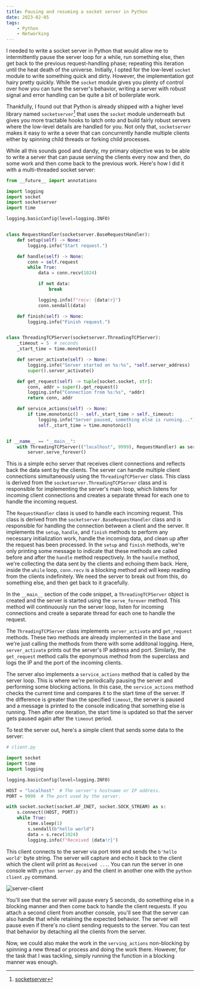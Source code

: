 ```yaml
---
title: Pausing and resuming a socket server in Python
date: 2023-02-05
tags:
    - Python
    - Networking
---
```


I needed to write a socket server in Python that would allow me to intermittently pause the
server loop for a while, run something else, then get back to the previous request-handling
phase; repeating this iteration until the heat death of the universe. Initially, I opted for
the low-level `socket` module to write something quick and dirty. However, the
implementation got hairy pretty quickly. While the `socket` module gives you plenty of
control over how you can tune the server's behavior, writing a server with robust signal and
error handling can be quite a bit of boilerplate work.

Thankfully, I found out that Python is already shipped with a higher level library named
`socketserver`[^1] that uses the `socket` module underneath but gives you more tractable
hooks to latch onto and build fairly robust servers where the low-level details are handled
for you. Not only that, `socketserver` makes it easy to write a sever that can concurrently
handle multiple clients either by spinning child threads or forking child processes.

While all this sounds good and dandy, my primary objective was to be able to write a server
that can pause serving the clients every now and then, do some work and then come back to
the previous work. Here's how I did it with a multi-threaded socket server:

```python
from __future__ import annotations

import logging
import socket
import socketserver
import time

logging.basicConfig(level=logging.INFO)


class RequestHandler(socketserver.BaseRequestHandler):
    def setup(self) -> None:
        logging.info("Start request.")

    def handle(self) -> None:
        conn = self.request
        while True:
            data = conn.recv(1024)

            if not data:
                break

            logging.info(f"recv: {data!r}")
            conn.sendall(data)

    def finish(self) -> None:
        logging.info("Finish request.")


class ThreadingTCPServer(socketserver.ThreadingTCPServer):
    _timeout = 5  # seconds
    _start_time = time.monotonic()

    def server_activate(self) -> None:
        logging.info("Server started on %s:%s", *self.server_address)
        super().server_activate()

    def get_request(self) -> tuple[socket.socket, str]:
        conn, addr = super().get_request()
        logging.info("Connection from %s:%s", *addr)
        return conn, addr

    def service_actions(self) -> None:
        if time.monotonic() - self._start_time > self._timeout:
            logging.info("Server paused, something else is running...")
            self._start_time = time.monotonic()


if __name__ == "__main__":
    with ThreadingTCPServer(("localhost", 9999), RequestHandler) as server:
        server.serve_forever()
```

This is a simple echo server that receives client connections and reflects back the data
sent by the clients. The server can handle multiple client connections simultaneously using
the `ThreadingTCPServer` class. This class is derived from the
`socketserver.ThreadingTCPServer` class and is responsible for implementing the server's
main loop, which listens for incoming client connections and creates a separate thread for
each one to handle the incoming request.

The `RequestHandler` class is used to handle each incoming request. This class is derived
from the `socketserver.BaseRequestHandler` class and is responsible for handling the
connection between a client and the server. It implements the `setup`, `handle`, and
`finish` methods to perform any necessary initialization work, handle the incoming data, and
clean up after the request has been processed. In the `setup` and `finish` methods, we're
only printing some message to indicate that these methods are called before and after the
`handle` method respectively. In the `handle` method, we're collecting the data sent by the
clients and echoing them back. Here, inside the `while` loop, `conn.recv` is a blocking
method and will keep reading from the clients indefinitely. We need the server to break out
from this, do something else, and then get back to it gracefully.

In the `__main__` section of the code snippet, a `ThreadingTCPServer` object is created and
the server is started using the `serve_forever` method. This method will continuously run
the server loop, listen for incoming connections and create a separate thread for each one
to handle the request.

The `ThreadingTCPServer` class implements `server_activate` and `get_request` methods. These
two methods are already implemented in the base and we're just calling the methods from
there with some additonal logging. Here, `server_activate` prints out the server's IP
address and port. Similarly, the `get_request` method calls the eponymous method from the
superclass and logs the IP and the port of the incoming clients.

The server also implements a `service_actions` method that is called by the server loop.
This is where we're periodically pausing the server and performing some blocking actions. In
this case, the `service_actions` method checks the current time and compares it to the start
time of the server. If the difference is greater than the specified `timeout`, the server is
paused and a message is printed to the console indicating that something else is running.
Then after one iteration, the start time is updated so that the server gets paused again
after the `timeout` period.

To test the server out, here's a simple client that sends some data to the server:

```python
# client.py

import socket
import time
import logging

logging.basicConfig(level=logging.INFO)

HOST = "localhost"  # The server's hostname or IP address.
PORT = 9999  # The port used by the server.

with socket.socket(socket.AF_INET, socket.SOCK_STREAM) as s:
    s.connect((HOST, PORT))
    while True:
        time.sleep(1)
        s.sendall(b"hello world")
        data = s.recv(1024)
        logging.info(f"Received {data!r}")
```

This client connects to the server via port `9999` and sends the `b'hello world'` byte
string. The server will capture and echo it back to the client which the client will print
as `Received ...`. You can run the server in one console with `python server.py` and the
client in another one with the `python client.py` command.

![server-client][image_1]

You'll see that the server will pause every 5 seconds, do something else in a blocking
manner and then come back to handle the client requests. If you attach a second client from
another console, you'll see that the server can also handle that while retaining the
expected behavior. The server will pause even if there's no client sending requests to the
server. You can test that behavior by detaching all the clients from the server.

Now, we could also make the work in the `serving_actions` non-blocking by spinning a new
thread or process and doing the work there. However, for the task that I was tackling,
simply running the function in a blocking manner was enough.

[^1]: [socketserver](https://docs.python.org/3/library/socketserver.html)

[image_1]:
    https://blob.rednafi.com/static/images/pause_and_resume_a_socket_server/img_1.png

